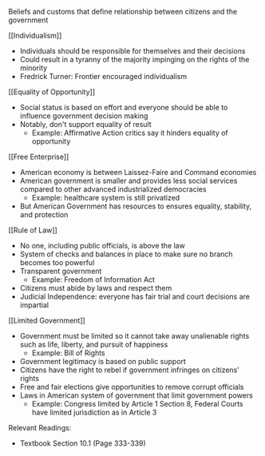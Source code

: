 
Beliefs and customs that define relationship between citizens and the government

[[Individualism]]
- Individuals should be responsible for themselves and their decisions
- Could result in a tyranny of the majority impinging on the rights of the minority
- Fredrick Turner: Frontier encouraged individualism

[[Equality of Opportunity]]
- Social status is based on effort and everyone should be able to influence government decision making
- Notably, don't support equality of result
	- Example: Affirmative Action critics say it hinders equality of opportunity

[[Free Enterprise]] 
- American economy is between Laissez-Faire and Command economies
- American government is smaller and provides less social services compared to other advanced industrialized democracies
	- Example: healthcare system is still privatized
- But American Government has resources to ensures equality, stability, and protection

[[Rule of Law]]
- No one, including public officials, is above the law
- System of checks and balances in place to make sure no branch becomes too powerful
- Transparent government 
	- Example: Freedom of Information Act
- Citizens must abide by laws and respect them
- Judicial Independence: everyone has fair trial and court decisions are impartial

[[Limited Government]]
- Government must be limited so it cannot take away unalienable rights such as life, liberty, and pursuit of happiness
	- Example: Bill of Rights
- Government legitimacy is based on public support
- Citizens have the right to rebel if government infringes on citizens' rights
- Free and fair elections give opportunities to remove corrupt officials
- Laws in American system of government that limit government powers
	- Example: Congress limited by Article 1 Section 8, Federal Courts have limited jurisdiction as in Article 3


Relevant Readings: 
- Textbook Section 10.1 (Page 333-339)

